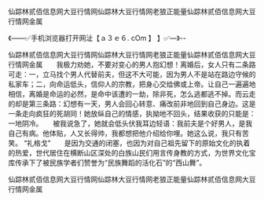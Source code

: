 仙踪林贰佰信息网大豆行情网仙踪林大豆行情网老狼正能量仙踪林贰佰信息网大豆行情网金属

《——✅手机浏览器打开网沚【ａ３ｅ６. cOm 】 】✅—》--

仙踪林贰佰信息网大豆行情网仙踪林大豆行情网老狼正能量仙踪林贰佰信息网大豆行情网金属　　我极力劝她，不要对变心的男人抱幻想！离婚后，女人只有二条路可走：一，立马找个男人代替前夫，但这不大可能，因为男人不是站在路边守候的私家车；二，向命运低头，信仰人的宗教，把身心交给佛或上帝。让自己一遍遍地相信，离婚是命运的必然，是命中该遭的一劫，除非死，怎么逃都逃不掉。而云走的却是第三条路：幻想有一天，男人会回心转意、痛改前非地回到自己身边。这是一条走向疯狂的死胡同！她放纵自己的情感，执拗地不回头，结果收获的只能是：一地阴冷。　　被我说急了，她就会低头伏我耳边轻语：我前夫是个好男人，是我自己有病。他体贴，人又长得帅，我都想把他介绍给你哩。她这么说，我只有苦笑。
“礼格戈”　　是因为交通的闭塞，也因为对自己祖先留下的原始文化的执着的热爱，世代居住在横断山区深处的白族山民们用言传身教的方式，为世界文化宝库传承下了被民族学者们赞誉为“民族舞蹈的活化石”的“西山舞”。





仙踪林贰佰信息网大豆行情网仙踪林大豆行情网老狼正能量仙踪林贰佰信息网大豆行情网金属
